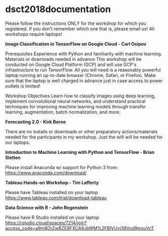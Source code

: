 # dsct2018documentation


Please follow the instructions ONLY for the workshop for which you registered. If you don't remember which one that is, please email us! All workshops require laptops!

**Image Classification in TensorFlow on Google Cloud - Carl Osipov**

Prerequisites Experience with Python and familiarity with machine learning. Materials or downloads needed in advance This workshop will be conducted on Google Cloud Platform (GCP) and will use GCP's infrastructure to run TensorFlow. All you will need is a reasonably powerful laptop running an up-to-date browser (Chrome, Safari, or Firefox). Make sure that the laptop is well charged in advance just in case access to power outlets is limited!

Workshop Objectives Learn how to classify images using deep learning, implement convolutional neural networks, and understand practical techniques for improving machine learning models through transfer learning, augmentation, batch normalization, and more.

**Forecasting 2.0 - Kirk Borne**

There are no installs or downloads or other preparatory actions/materials needed for the participants in my workshop. Just the wifi will be needed for our laptops.

**Introduction to Machine Learning with Python and TensorFlow - Brian Sletten**

Please install Anaconda w/ support for Python 3 from: https://www.anaconda.com/download/

**Tableau Hands-on Workshop - Tim Lafferty**

Please have Tableau installed on your laptop https://www.tableau.com/trial/download-tableau 

**Data Science with R - John Regenstein**

Please have R Studio installed on your laptop https://rstudio.cloud/spaces/7214/join?access_code=a9m8OrZwBZE6FXCA9JbWM%2FBIVUyj39Vod9msuVcT



